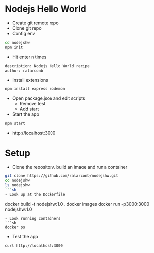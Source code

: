 # Nodejs Hello World
- Create git remote repo
- Clone git repo
- Config env
```sh
cd nodejshw
npm init
```
- Hit enter n times
```sh
description: Nodejs Hello World recipe
author: ralarconb
```
- Install extensions
```sh
npm install express nodemon
```
- Open package.json and edit scripts
  - Remove test
  - Add start
- Start the app
```sh
npm start
```
- http://localhost:3000
# Setup
- Clone the repository, build an image and run a container
```sh
git clone https://github.com/ralarconb/nodejshw.git
cd nodejshw
ls nodejshw
```sh
- Look up at the Dockerfile
```
docker build -t nodejshw:1.0 .
docker images
docker run -p3000:3000 nodejshw:1.0
```
- Look running containers
```sh
docker ps
```
- Test the app
```
curl http://localhost:3000
```
